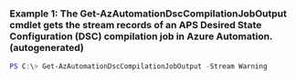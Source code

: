 ### Example 1: The Get-AzAutomationDscCompilationJobOutput cmdlet gets the stream records of an APS Desired State Configuration (DSC) compilation job in Azure Automation. (autogenerated)
```powershell
PS C:\> Get-AzAutomationDscCompilationJobOutput -Stream Warning
```

